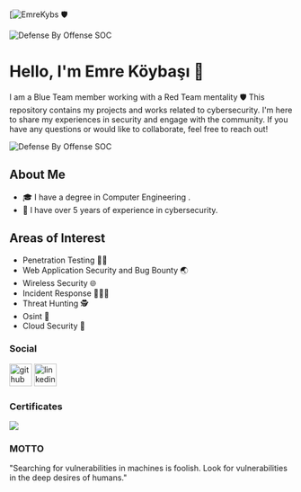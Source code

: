 [![EmreKybs](https://img.shields.io/badge/MadeBy-EmreKybs-blue) 🛡️

![Defense By Offense SOC](https://github.com/emrekybs/emrekybs/blob/main/whoamii.gif)

# Hello, I'm Emre Köybaşı 👋 
I am a Blue Team member working with a Red Team mentality 🛡
This repository contains my projects and works related to cybersecurity. I'm here to share my experiences in security and engage with the community. If you have any questions or would like to collaborate, feel free to reach out!

![Defense By Offense SOC](https://github.com/emrekybs/emrekybs/blob/main/cyberclub.png)

## About Me
- 🎓 I have a degree in Computer Engineering .
- 💼 I have over 5 years of experience in cybersecurity.
  
## Areas of Interest 
- Penetration Testing 🥷🏻
- Web Application Security and Bug Bounty 🌏
- Wireless Security 🌐 
- Incident Response 🧑🏻‍💻
- Threat Hunting 🕵
- Osint 👥
- Cloud Security 🚀

### Social
[<img src='https://cdn.jsdelivr.net/npm/simple-icons@3.0.1/icons/github.svg' alt='github' height='40'>](https://github.com/emrekybs)  [<img src='https://cdn.jsdelivr.net/npm/simple-icons@3.0.1/icons/linkedin.svg' alt='linkedin' height='40'>](https://www.linkedin.com/in/emre-koybasi/)  

### Certificates
<img src="https://github.com/emrekybs/emrekybs/blob/main/certificates.png">

### MOTTO
"Searching for vulnerabilities in machines is foolish. Look for vulnerabilities in the deep desires of humans."
